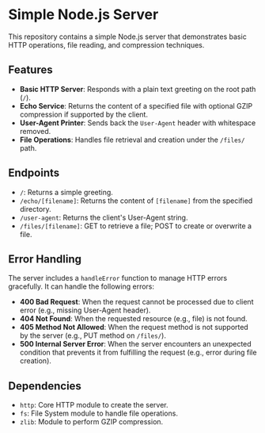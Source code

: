 # Simple Node.js Server

This repository contains a simple Node.js server that demonstrates basic HTTP operations, file reading, and compression techniques.

## Features

- **Basic HTTP Server**: Responds with a plain text greeting on the root path (`/`).
- **Echo Service**: Returns the content of a specified file with optional GZIP compression if supported by the client.
- **User-Agent Printer**: Sends back the `User-Agent` header with whitespace removed.
- **File Operations**: Handles file retrieval and creation under the `/files/` path.



## Endpoints

- `/`: Returns a simple greeting.
- `/echo/[filename]`: Returns the content of `[filename]` from the specified directory.
- `/user-agent`: Returns the client's User-Agent string.
- `/files/[filename]`: GET to retrieve a file; POST to create or overwrite a file.



## Error Handling

The server includes a `handleError` function to manage HTTP errors gracefully. It can handle the following errors:
- **400 Bad Request**: When the request cannot be processed due to client error (e.g., missing User-Agent header).
- **404 Not Found**: When the requested resource (e.g., file) is not found.
- **405 Method Not Allowed**: When the request method is not supported by the server (e.g., PUT method on `/files/`).
- **500 Internal Server Error**: When the server encounters an unexpected condition that prevents it from fulfilling the request (e.g., error during file creation).



## Dependencies

- `http`: Core HTTP module to create the server.
- `fs`: File System module to handle file operations.
- `zlib`: Module to perform GZIP compression.



